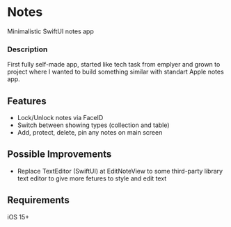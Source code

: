 # Notes
Minimalistic SwiftUI notes app
### Description
First fully self-made app, started like tech task from emplyer and grown to project where I wanted to build something similar with standart Apple notes app.
## Features
 - Lock/Unlock notes via FaceID
 - Switch between showing types (collection and table)
 - Add, protect, delete, pin any notes on main screen
## Possible Improvements
- Replace TextEditor (SwiftUI) at EditNoteView to some third-party library text editor to give more fetures to style and edit text
## Requirements
iOS 15+
